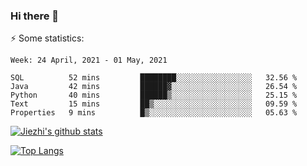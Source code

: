 ### Hi there 👋

⚡ Some statistics:

<!--START_SECTION:waka-->
```text
Week: 24 April, 2021 - 01 May, 2021

SQL          52 mins         ████████░░░░░░░░░░░░░░░░░   32.56 % 
Java         42 mins         ██████▓░░░░░░░░░░░░░░░░░░   26.54 % 
Python       40 mins         ██████▒░░░░░░░░░░░░░░░░░░   25.15 % 
Text         15 mins         ██▒░░░░░░░░░░░░░░░░░░░░░░   09.59 % 
Properties   9 mins          █▒░░░░░░░░░░░░░░░░░░░░░░░   05.63 % 
```
<!--END_SECTION:waka-->

[![Jiezhi's github stats](https://github-readme-stats.vercel.app/api?username=Jiezhi&show_icons=true)](https://github.com/Jiezhi/github-readme-stats)

[![Top Langs](https://github-readme-stats.vercel.app/api/top-langs/?username=Jiezhi&hide=javascript,html)](https://github.com/Jiezhi/github-readme-stats)
<!--
**Jiezhi/Jiezhi** is a ✨ _special_ ✨ repository because its `README.md` (this file) appears on your GitHub profile.

Here are some ideas to get you started:

- 🔭 I’m currently working on ...
- 🌱 I’m currently learning ...
- 👯 I’m looking to collaborate on ...
- 🤔 I’m looking for help with ...
- 💬 Ask me about ...
- 📫 How to reach me: ...
- 😄 Pronouns: ...
- ⚡ Fun fact: ...
-->

